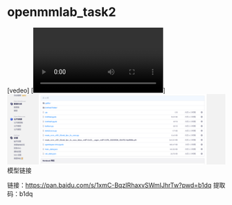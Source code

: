 # openmmlab_task2
[vedeo]
[![Watch the video](https://github.com/linjie111/openmmlab_task2/blob/main/video%20(1).mp4)]
![](project_capture.jpg)
模型链接

链接：https://pan.baidu.com/s/1xmC-BqzIRhaxvSWmIJhrTw?pwd=b1dq 
提取码：b1dq
